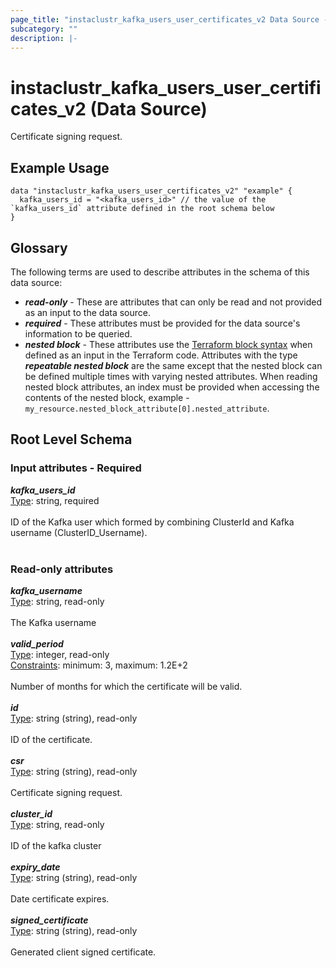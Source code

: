 ```yaml
---
page_title: "instaclustr_kafka_users_user_certificates_v2 Data Source - terraform-provider-instaclustr"
subcategory: ""
description: |-
---
```


# instaclustr_kafka_users_user_certificates_v2 (Data Source)
Certificate signing request.
## Example Usage
```
data "instaclustr_kafka_users_user_certificates_v2" "example" { 
  kafka_users_id = "<kafka_users_id>" // the value of the `kafka_users_id` attribute defined in the root schema below
}
```
## Glossary
The following terms are used to describe attributes in the schema of this data source:
- **_read-only_** - These are attributes that can only be read and not provided as an input to the data source.
- **_required_** - These attributes must be provided for the data source's information to be queried.
- **_nested block_** - These attributes use the [Terraform block syntax](https://www.terraform.io/language/attr-as-blocks) when defined as an input in the Terraform code. Attributes with the type **_repeatable nested block_** are the same except that the nested block can be defined multiple times with varying nested attributes. When reading nested block attributes, an index must be provided when accessing the contents of the nested block, example - `my_resource.nested_block_attribute[0].nested_attribute`.
## Root Level Schema
### Input attributes - Required
*___kafka_users_id___*<br>
<ins>Type</ins>: string, required<br>
<br>ID of the Kafka user which formed by combining ClusterId and Kafka username (ClusterID_Username).<br><br>
### Read-only attributes
*___kafka_username___*<br>
<ins>Type</ins>: string, read-only<br>
<br>The Kafka username<br><br>
*___valid_period___*<br>
<ins>Type</ins>: integer, read-only<br>
<ins>Constraints</ins>: minimum: 3, maximum: 1.2E+2<br><br>Number of months for which the certificate will be valid.<br><br>
*___id___*<br>
<ins>Type</ins>: string (string), read-only<br>
<br>ID of the certificate.<br><br>
*___csr___*<br>
<ins>Type</ins>: string (string), read-only<br>
<br>Certificate signing request.<br><br>
*___cluster_id___*<br>
<ins>Type</ins>: string, read-only<br>
<br>ID of the kafka cluster<br><br>
*___expiry_date___*<br>
<ins>Type</ins>: string (string), read-only<br>
<br>Date certificate expires.<br><br>
*___signed_certificate___*<br>
<ins>Type</ins>: string (string), read-only<br>
<br>Generated client signed certificate.<br><br>
